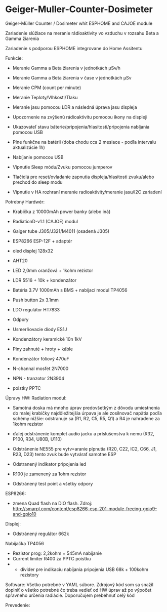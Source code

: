 # Geiger-Muller-Counter-Dosimeter
Geiger-Müller Counter / Dosimeter whit ESPHOME and CAJOE module

Zariadenie slúžiace na meranie rádioaktivity vo vzduchu v rozsahu Beta a Gamma žiarenia

Zariadenie s podporou ESPHOME integrovane do Home Assitentu

Funkcie:
- Meranie Gamma a Beta žiarenia v jednotkách µSv/h
- Meranie Gamma a Beta žiarenia v čase v jednotkách µSv
- Meranie CPM (count per minute)
- Meranie Teploty/Vlhkosti/Tlaku
- Meranie jasu pomocou LDR a následná úprava jasu displeja

- Upozornenie na zvýšenú rádioaktivitu pomocou ikony na displeji
- Ukazovateľ stavu báterie/pripojenia/hlasitosti/pripojenia nabíjania pomocou USB
- Plne funkčne na batérii (doba chodu cca 2 mesiace - podľa intervalu aktualizácie 1h)
- Nabíjanie pomocou USB
- Vipnutie Sleep módu/Zvuku pomocou jumperov
- Tlačidlá pre reset/ovladanie zapnutia displeja/hlasitosti zvuku/alebo prechod do sleep modu
- Vipnutie v HA rozhraní meranie radioaktivity/meranie jasu/I2C zariadení

Potrebný Hardwér:
- Krabička z 10000mAh power banky (alebo iná)
- RadiationD-v1.1 (CAJOE) modul
- Gaiger tube J305/J321/M4011 (osadená J305)
- ESP8266 ESP-12F + adaptér
- oled displej 128x32
- AHT20
- LED 2,0mm oranžová + 1kohm rezistor
- LDR 5516 + 10k + kondenzátor
- Batéria 3.7V 1000mAh s BMS + nabíjací modul TP4056
- Push button 2x 3.1mm
- LDO regulátor HT7833

- Odpory
- Usmerňovacie diody ES1J
- Kondenzátory keramické 10n 1kV
- Piny zahnuté + hroty + káble
- Kondenzátor fóliový 470uF
- N-channal mosfet 2N7000
- NPN - tranzotor 2N3904
- poistky PPTC

Úpravy HW:
Radiation modul:
- Samotná doska má mnoho úprav predovšetkým z dôvodu umiestnenia do malej krabičky najdôležitejšia úrpava je ale zosilnovač napätia podľa schémy nižšie:
  odstranuje sa (R1, R2, C5, R5, Q1) a R4 je nahradene za 1kohm rezistor
  

- ďalej odstránenie komplet audio jacku a príslušenstva k nemu (R32, P100, R34, U80B, U110)
- Odstránenie NE555 pre vytv=aranie pípnutia (R20, C22, IC2, C66, J1, R23, D23) tento zvuk bude vytvárať samotne ESP
- Odstranený indikator pripojenia led
- R100 je zamenený za 1ohm rezistor
- Odstránený test point a všetky odpory

ESP8266:
- zmena Quad flash na DIO flash.
  Zdroj: http://smarpl.com/content/esp8266-esp-201-module-freeing-gpio9-and-gpio10

Displej:
- Odstránený regulátor 662k

Nabíjačka TP4056
- Rezistor prog: 2,2kohm = 545mA nabíjanie
- Current limiter R400 za PPTC poistku
- + divider pre indikaciu nabíjania pripojenia USB 68k + 100kohm rezistory


Software:
Všetko potrebné v YAML súbore. Zdrojový kód som sa snažil doplniť o všetko potrebné čo treba vedieť od HW úprav až po výpočet spŕavneho určenia radiácie. 
Doporučujem prebehnuť celý kód

Prevedenie:

